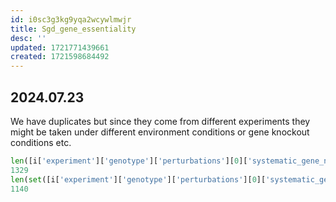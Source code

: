 ```yaml
---
id: i0sc3g3kg9yqa2wcywlmwjr
title: Sgd_gene_essentiality
desc: ''
updated: 1721771439661
created: 1721598684492
---
```

## 2024.07.23

We have duplicates but since they come from different experiments they might be taken under different environment conditions or gene knockout conditions etc.

```python
len([i['experiment']['genotype']['perturbations'][0]['systematic_gene_name'] for i in dataset])
1329
len(set([i['experiment']['genotype']['perturbations'][0]['systematic_gene_name'] for i in dataset]))
1140
```
